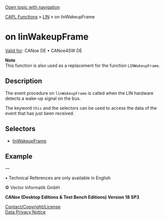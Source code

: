 [Open topic with navigation](../../../../../CANoeDEFamily.htm#Topics/CAPLFunctions/LIN/EventProcedures/CAPLfunctionOnLINWakeupFrame.md)

[CAPL Functions](../../CAPLfunctions.md) » [LIN](../CAPLfunctionsLINOverview.md) » on linWakeupFrame

# on linWakeupFrame

[Valid for](../../../Shared/FeatureAvailability.md): CANoe DE • CANoe4SW DE

**Note**  
This function is also used as a replacement for the function `LINWakeupFrame`.

## Description

The event procedure on `linWakeupFrame` is called when the LIN hardware detects a wake-up signal on the bus.

The keyword `this` and the selectors can be used to access the data of the event that has just been received.

## Selectors

- [linWakeupFrame](../Selectors/CAPLfunctionLINWakeupFrame.md)

## Example

—

•  Technical References are only available in English

© Vector Informatik GmbH

**CANoe (Desktop Editions & Test Bench Editions) Version 18 SP3**

[Contact/Copyright/License](../../../Shared/ContactCopyrightLicense.md)  
[Data Privacy Notice](https://www.vector.com/int/en/company/get-info/privacy-policy/)